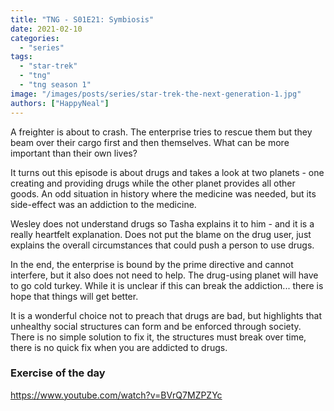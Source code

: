 ```yaml
---
title: "TNG - S01E21: Symbiosis"
date: 2021-02-10
categories: 
  - "series"
tags: 
  - "star-trek"
  - "tng"
  - "tng season 1"
image: "/images/posts/series/star-trek-the-next-generation-1.jpg"
authors: ["HappyNeal"]
---
```


A freighter is about to crash. The enterprise tries to rescue them but they beam over their cargo first and then themselves. What can be more important than their own lives?

It turns out this episode is about drugs and takes a look at two planets - one creating and providing drugs while the other planet provides all other goods. An odd situation in history where the medicine was needed, but its side-effect was an addiction to the medicine.

Wesley does not understand drugs so Tasha explains it to him - and it is a really heartfelt explanation. Does not put the blame on the drug user, just explains the overall circumstances that could push a person to use drugs.

In the end, the enterprise is bound by the prime directive and cannot interfere, but it also does not need to help. The drug-using planet will have to go cold turkey. While it is unclear if this can break the addiction... there is hope that things will get better.

It is a wonderful choice not to preach that drugs are bad, but highlights that unhealthy social structures can form and be enforced through society. There is no simple solution to fix it, the structures must break over time, there is no quick fix when you are addicted to drugs.

### Exercise of the day

https://www.youtube.com/watch?v=BVrQ7MZPZYc
